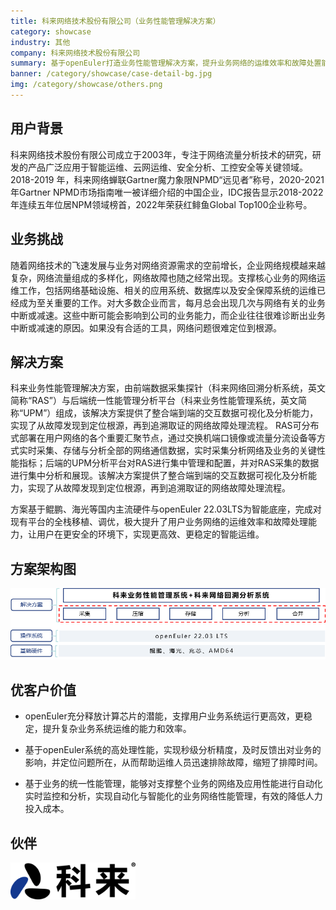 ```yaml
---
title: 科来网络技术股份有限公司（业务性能管理解决方案）
category: showcase
industry: 其他
company: 科来网络技术股份有限公司
summary: 基于openEuler打造业务性能管理解决方案，提升业务网络的运维效率和故障处置能力。
banner: /category/showcase/case-detail-bg.jpg
img: /category/showcase/others.png
---
```


## 用户背景

科来网络技术股份有限公司成立于2003年，专注于网络流量分析技术的研究，研发的产品广泛应用于智能运维、云网运维、安全分析、工控安全等关键领域。2018-2019 年，科来网络蝉联Gartner魔力象限NPMD“远见者”称号，2020-2021年Gartner NPMD市场指南唯一被详细介绍的中国企业，IDC报告显示2018-2022年连续五年位居NPM领域榜首，2022年荣获红鲱鱼Global Top100企业称号。

## 业务挑战

随着网络技术的飞速发展与业务对网络资源需求的空前增长，企业网络规模越来越复杂，网络流量组成的多样化，网络故障也随之经常出现。支撑核心业务的网络运维工作，包括网络基础设施、相关的应用系统、数据库以及安全保障系统的运维已经成为至关重要的工作。对大多数企业而言，每月总会出现几次与网络有关的业务中断或减速。这些中断可能会影响到公司的业务能力，而企业往往很难诊断出业务中断或减速的原因。如果没有合适的工具，网络问题很难定位到根源。



## 解决方案

科来业务性能管理解决方案，由前端数据采集探针（科来网络回溯分析系统，英文简称“RAS”）与后端统一性能管理分析平台（科来业务性能管理系统，英文简称“UPM”）组成，该解决方案提供了整合端到端的交互数据可视化及分析能力，实现了从故障发现到定位根源，再到追溯取证的网络故障处理流程。
RAS可分布式部署在用户网络的各个重要汇聚节点，通过交换机端口镜像或流量分流设备等方式实时采集、存储与分析全部的网络通信数据，实时采集分析网络及业务的关键性能指标；后端的UPM分析平台对RAS进行集中管理和配置，并对RAS采集的数据进行集中分析和展现。该解决方案提供了整合端到端的交互数据可视化及分析能力，实现了从故障发现到定位根源，再到追溯取证的网络故障处理流程。

方案基于鲲鹏、海光等国内主流硬件与openEuler 22.03LTS为智能底座，完成对现有平台的全栈移植、调优，极大提升了用户业务网络的运维效率和故障处理能力，让用户在更安全的环境下，实现更高效、更稳定的智能运维。



## 方案架构图



<img src="./xh.png" width="1000" >


## 优客户价值

- openEuler充分释放计算芯片的潜能，支撑用户业务系统运行更高效，更稳定，提升复杂业务系统运维的能力和效率。

- 基于openEuler系统的高处理性能，实现秒级分析精度，及时反馈出对业务的影响，并定位问题所在，从而帮助运维人员迅速排除故障，缩短了排障时间。

- 基于业务的统一性能管理，能够对支撑整个业务的网络及应用性能进行自动化实时监控和分析，实现自动化与智能化的业务网络性能管理，有效的降低人力投入成本。






## 伙伴



<img src="./logo.png" width="200" >
